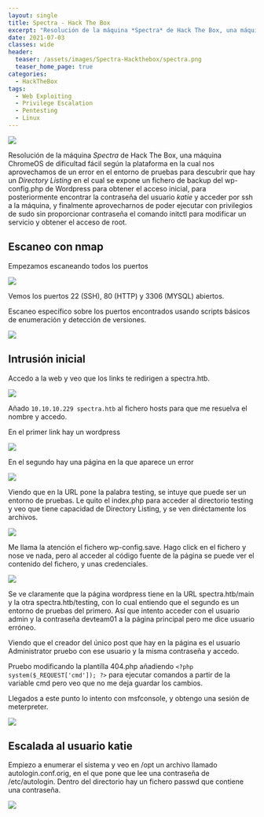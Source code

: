 ```yaml
---
layout: single
title: Spectra - Hack The Box
excerpt: "Resolución de la máquina *Spectra* de Hack The Box, una máquina ChromeOS de dificultad fácil según la plataforma en la cual nos aprovechamos de un error en el entorno de pruebas para descubrir que hay un *Directory Listing* en el cual se expone un fichero de backup del wp-config.php de Wordpress para obtener el acceso inicial, para posteriormente encontrar la contraseña del usuario *katie* y acceder por ssh a la máquina, y finalmente aprovecharnos de poder ejecutar con privilegios de sudo sin proporcionar contraseña el comando initctl para modificar un servicio y obtener el acceso de root."
date: 2021-07-03
classes: wide
header:
  teaser: /assets/images/Spectra-Hackthebox/spectra.png
  teaser_home_page: true
categories:
  - HackTheBox
tags:
  - Web Exploiting
  - Privilege Escalation
  - Pentesting
  - Linux
---
```


![](/assets/images/Spectra-Hackthebox/spectra.png)

Resolución de la máquina *Spectra* de Hack The Box, una máquina ChromeOS de dificultad fácil según la plataforma en la cual nos aprovechamos de un error en el entorno de pruebas para descubrir que hay un *Directory Listing* en el cual se expone un fichero de backup del wp-config.php de Wordpress para obtener el acceso inicial, para posteriormente encontrar la contraseña del usuario *katie* y acceder por ssh a la máquina, y finalmente aprovecharnos de poder ejecutar con privilegios de sudo sin proporcionar contraseña el comando initctl para modificar un servicio y obtener el acceso de root.

## Escaneo con nmap

Empezamos escaneando todos los puertos

![](/assets/images/Spectra-Hackthebox/nmap-full.png)

Vemos los puertos 22 (SSH), 80 (HTTP) y 3306 (MYSQL) abiertos.

Escaneo específico sobre los puertos encontrados usando scripts básicos de enumeración y detección de versiones.

![](/assets/images/Spectra-Hackthebox/targeted.png)

## Intrusión inicial

Accedo a la web y veo que los links te redirigen a spectra.htb.

![](/assets/images/Spectra-Hackthebox/web.png)

Añado ```10.10.10.229 spectra.htb``` al fichero hosts para que me resuelva el nombre y accedo.

En el primer link hay un wordpress

![](/assets/images/Spectra-Hackthebox/wordpress.png)

En el segundo hay una página en la que aparece un error

![](/assets/images/Spectra-Hackthebox/testing.png)

Viendo que en la URL pone la palabra testing, se intuye que puede ser un entorno de pruebas. Le quito el index.php para acceder al directorio testing y veo que tiene capacidad de Directory Listing, y se ven diréctamente los archivos.

![](/assets/images/Spectra-Hackthebox/testing2.png)

Me llama la atención el fichero wp-config.save. Hago click en el fichero y nose ve nada, pero al acceder al código fuente de la página se puede ver el contenido del fichero, y unas credenciales.

![](/assets/images/Spectra-Hackthebox/creds.png)

Se ve claramente que la página wordpress tiene en la URL spectra.htb/main y la otra spectra.htb/testing, con lo cual entiendo que el segundo es un entorno de pruebas del primero. Así que intento acceder con el usuario admin y la contraseña devteam01 a la página principal pero me dice usuario erróneo.

Viendo que el creador del único post que hay en la página es el usuario Administrator pruebo con ese usuario y la misma contraseña y accedo.

Pruebo modificando la plantilla 404.php añadiendo ```<?php system($_REQUEST['cmd']); ?>``` para ejecutar comandos a partir de la variable cmd pero veo que no me deja guardar los cambios.

Llegados a este punto lo intento con msfconsole, y obtengo una sesión de meterpreter.

![](/assets/images/Spectra-Hackthebox/shell.png)

## Escalada al usuario katie

Empiezo a enumerar el sistema y veo en /opt un archivo llamado autologin.conf.orig, en el que pone que lee una contraseña de /etc/autologin. Dentro del directorio hay un fichero passwd que contiene una contraseña.

![](/assets/images/Spectra-Hackthebox/passwd.png)

